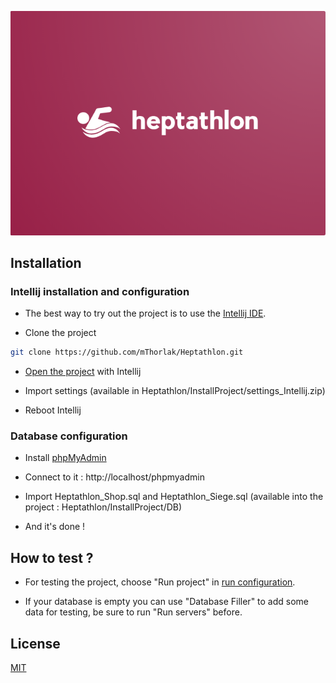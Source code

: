 ![Heptathlon](https://github.com/mThorlak/Heptathlon/blob/master/UI/resources/logo.png)

## Installation

### Intellij installation and configuration

* The best way to try out the project is to use the [Intellij IDE](https://www.jetbrains.com/help/idea/installation-guide.html).

* Clone the project
```bash
git clone https://github.com/mThorlak/Heptathlon.git
```

* [Open the project](https://www.jetbrains.com/help/webstorm/opening-reopening-and-closing-projects.html) with Intellij

* Import settings (available in Heptathlon/InstallProject/settings_Intellij.zip)

* Reboot Intellij

### Database configuration

* Install [phpMyAdmin](https://docs.phpmyadmin.net/fr/latest/setup.html)

* Connect to it : http://localhost/phpmyadmin

* Import Heptathlon_Shop.sql and Heptathlon_Siege.sql (available into the project : Heptathlon/InstallProject/DB)

* And it's done !

## How to test ?

* For testing the project, choose "Run project" in [run configuration](https://www.jetbrains.com/help/go/creating-and-editing-run-debug-configurations.html).

* If your database is empty you can use "Database Filler" to add some data for testing, be sure to run "Run servers" before.

## License
[MIT](https://choosealicense.com/licenses/mit/)
